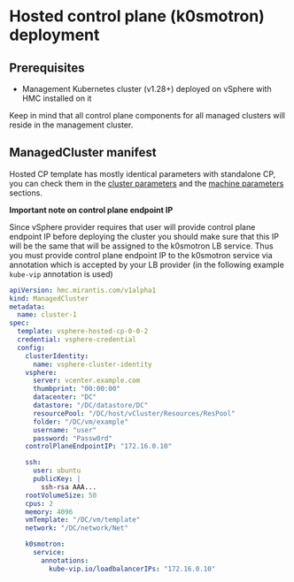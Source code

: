 # Hosted control plane (k0smotron) deployment

## Prerequisites

- Management Kubernetes cluster (v1.28+) deployed on vSphere with HMC installed
  on it

Keep in mind that all control plane components for all managed clusters will
reside in the management cluster.


## ManagedCluster manifest

Hosted CP template has mostly identical parameters with standalone CP, you can
check them in the [cluster parameters](cluster-parameters.md) and the
[machine parameters](machine-parameters.md) sections.

**Important note on control plane endpoint IP**

Since vSphere provider requires that user will provide control plane endpoint IP
before deploying the cluster you should make sure that this IP will be the same
that will be assigned to the k0smotron LB service. Thus you must provide control
plane endpoint IP to the k0smotron service via annotation which is accepted by
your LB provider (in the following example `kube-vip` annotation is used)

```yaml
apiVersion: hmc.mirantis.com/v1alpha1
kind: ManagedCluster
metadata:
  name: cluster-1
spec:
  template: vsphere-hosted-cp-0-0-2
  credential: vsphere-credential
  config:
    clusterIdentity:
      name: vsphere-cluster-identity
    vsphere:
      server: vcenter.example.com
      thumbprint: "00:00:00"
      datacenter: "DC"
      datastore: "/DC/datastore/DC"
      resourcePool: "/DC/host/vCluster/Resources/ResPool"
      folder: "/DC/vm/example"
      username: "user"
      password: "Passw0rd"
    controlPlaneEndpointIP: "172.16.0.10"

    ssh:
      user: ubuntu
      publicKey: |
        ssh-rsa AAA...
    rootVolumeSize: 50
    cpus: 2
    memory: 4096
    vmTemplate: "/DC/vm/template"
    network: "/DC/network/Net"

    k0smotron:
      service:
        annotations:
          kube-vip.io/loadbalancerIPs: "172.16.0.10"
```
